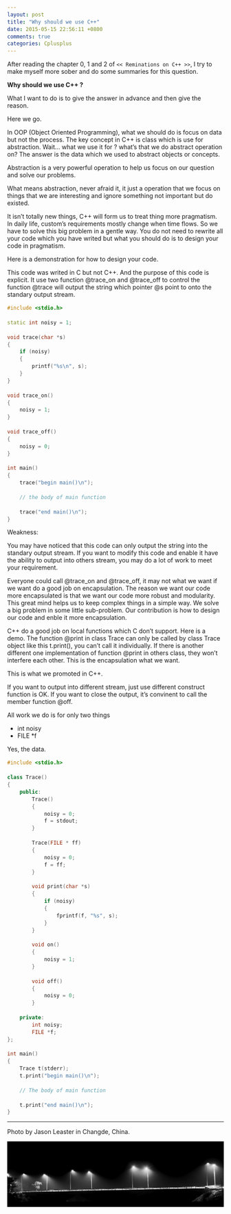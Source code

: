 ```yaml
---
layout: post
title: "Why should we use C++"
date: 2015-05-15 22:56:11 +0800
comments: true
categories: Cplusplus
---
```


After reading the chapter 0, 1 and 2 of `<< Reminations on C++ >>`, I try to make myself more sober and do some summaries for this question.

**Why should we use C++ ?**

What I want to do is to give the answer in advance and then give the reason.

Here we go.

<!-- more -->

In OOP (Object Oriented Programming), what we should do is focus on data but not the process. The key concept in C++ is class which is use for abstraction. Wait… what we use it for ? what’s that we do abstract operation on? The answer is the data which we used to abstract objects or concepts.

Abstraction is a very powerful operation to help us focus on our question and solve our problems.

What means abstraction, never afraid it, it just a operation that we focus on things that we are interesting and ignore something not important but do existed.

It isn’t totally new things, C++ will form us to treat thing more pragmatism. In daily life, custom’s requirements mostly change when time flows. So we have to solve this big problem in a gentle way. You do not need to rewrite all your code which you have writed but what you should do is to design your code in pragmatism.

Here is a demonstration for how to design your code.

This code was writed in C but not C++. And the purpose of this code is explicit. It use two function @trace_on and @trace_off to control the function @trace will output the string which pointer @s point to onto the standary output stream.

``` C++
#include <stdio.h>

static int noisy = 1;

void trace(char *s)
{
    if (noisy)
    {
        printf("%s\n", s);
    }
}

void trace_on()
{
    noisy = 1;
}

void trace_off()
{
    noisy = 0;
}

int main()
{
    trace("begin main()\n");

    // the body of main function

    trace("end main()\n");
}
```

Weakness:

You may have noticed that this code can only output the string into the standary output stream. If you want to modify this code and enable it have the ability to output into others stream, you may do a lot of work to meet your requirement.

Everyone could call @trace_on and @trace_off, it may not what we want if we want do a good job on encapsulation. The reason we want our code more encapsulated is that we want our code more robust and modularity. This great mind helps us to keep complex things in a simple way. We solve a big problem in some little sub-problem. Our contribution is how to design our code and enble it more encapsulation.

C++ do a good job on local functions which C don’t support. Here is a demo. The function @print in class Trace can only be called by class Trace object like this t.print(), you can’t call it individually. If there is another different one implementation of function @print in others class, they won’t interfere each other. This is the encapsulation what we want.

This is what we promoted in C++.

If you want to output into different stream, just use different construct function is OK. If you want to close the output, it’s convinent to call the member function @off.

All work we do is for only two things

* int noisy
* FILE *f

Yes, the data.
	
``` C++
#include <stdio.h>

class Trace()
{
    public:
        Trace()
        {
            noisy = 0;
            f = stdout;
        }

        Trace(FILE * ff)
        {
            noisy = 0;
            f = ff;
        }

        void print(char *s)
        {
            if (noisy)
            {
                fprintf(f, "%s", s);
            }
        }

        void on()
        {
            noisy = 1;
        }

        void off()
        {
            noisy = 0;
        }

    private:
        int noisy;
        FILE *f;
};

int main()
{
    Trace t(stderr);
    t.print("begin main()\n");

    // The body of main function

    t.print("end main()\n");
}
```

----------------------
Photo by Jason Leaster in Changde, China.

![images](/images/img_for_2015_05_16/bridge.png)
